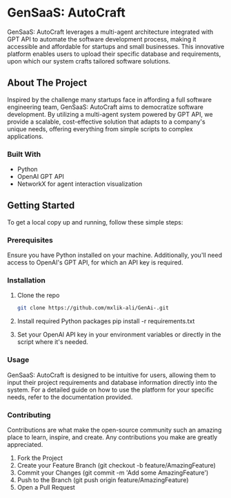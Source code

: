 # GenSaaS: AutoCraft

GenSaaS: AutoCraft leverages a multi-agent architecture integrated with GPT API to automate the software development process, making it accessible and affordable for startups and small businesses. This innovative platform enables users to upload their specific database and requirements, upon which our system crafts tailored software solutions.

## About The Project

Inspired by the challenge many startups face in affording a full software engineering team, GenSaaS: AutoCraft aims to democratize software development. By utilizing a multi-agent system powered by GPT API, we provide a scalable, cost-effective solution that adapts to a company's unique needs, offering everything from simple scripts to complex applications.

### Built With

- Python
- OpenAI GPT API
- NetworkX for agent interaction visualization

## Getting Started

To get a local copy up and running, follow these simple steps:

### Prerequisites

Ensure you have Python installed on your machine. Additionally, you'll need access to OpenAI's GPT API, for which an API key is required.

### Installation

1. Clone the repo
   ```sh
   git clone https://github.com/mxlik-ali/GenAi-.git

2. Install required Python packages
pip install -r requirements.txt

3. Set your OpenAI API key in your environment variables or directly in the script where it's needed.

### Usage
GenSaaS: AutoCraft is designed to be intuitive for users, allowing them to input their project requirements and database information directly into the system. For a detailed guide on how to use the platform for your specific needs, refer to the documentation provided.

### Contributing
Contributions are what make the open-source community such an amazing place to learn, inspire, and create. Any contributions you make are greatly appreciated.

1. Fork the Project
2. Create your Feature Branch (git checkout -b feature/AmazingFeature)
3. Commit your Changes (git commit -m 'Add some AmazingFeature')
4. Push to the Branch (git push origin feature/AmazingFeature)
5. Open a Pull Request
